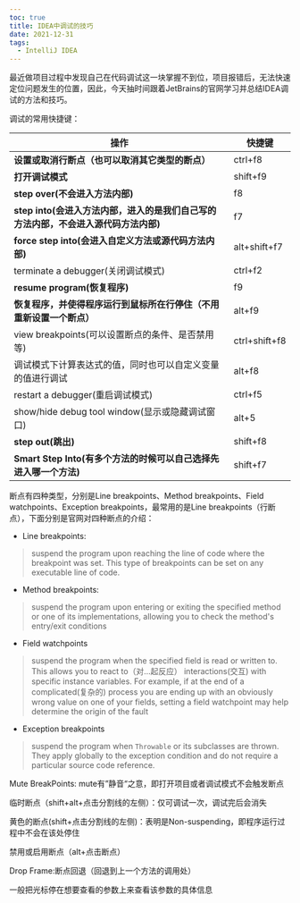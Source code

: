 ```yaml
---
toc: true
title: IDEA中调试的技巧
date: 2021-12-31 
tags:
  - IntelliJ IDEA
---
```


  最近做项目过程中发现自己在代码调试这一块掌握不到位，项目报错后，无法快速定位问题发生的位置，因此，今天抽时间跟着JetBrains的官网学习并总结IDEA调试的方法和技巧。

<!--more-->

  调试的常用快捷键：

| 操作                                                         | 快捷键        |
| ------------------------------------------------------------ | ------------- |
| **设置或取消行断点（也可以取消其它类型的断点）**             | ctrl+f8       |
| **打开调试模式**                                             | shift+f9      |
| **step over(不会进入方法内部)**                              | f8            |
| **step into(会进入方法内部，进入的是我们自己写的方法内部，不会进入源代码方法内部)** | f7            |
| **force step into(会进入自定义方法或源代码方法内部)**        | alt+shift+f7  |
| terminate a debugger(关闭调试模式)                           | ctrl+f2       |
| **resume program(恢复程序)**                                 | f9            |
| **恢复程序，并使得程序运行到鼠标所在行停住（不用重新设置一个断点）** | alt+f9        |
| view breakpoints(可以设置断点的条件、是否禁用等)             | ctrl+shift+f8 |
| 调试模式下计算表达式的值，同时也可以自定义变量的值进行调试   | alt+f8        |
| restart a debugger(重启调试模式)                             | ctrl+f5       |
| show/hide debug tool window(显示或隐藏调试窗口)              | alt+5         |
| **step out(跳出)**                                           | shift+f8      |
| **Smart Step Into(有多个方法的时候可以自己选择先进入哪一个方法)** | shift+f7      |

断点有四种类型，分别是Line breakpoints、Method breakpoints、Field watchpoints、Exception breakpoints，最常用的是Line breakpoints（行断点），下面分别是官网对四种断点的介绍：

- Line breakpoints:

> suspend the program upon reaching the line of code where the breakpoint was set. This type of breakpoints can be set on any executable line of code.

- Method breakpoints:

>suspend the program upon entering or exiting the specified method or one of its implementations, allowing you to check the method's entry/exit conditions

- Field watchpoints

> suspend the program when the specified field is read or written to. This allows you to react to（对...起反应） interactions(交互) with specific instance variables. For example, if at the end of a complicated(复杂的) process you are ending up with an obviously wrong value on one of your fields, setting a field watchpoint may help determine the origin of the fault

- Exception breakpoints

> suspend the program when `Throwable` or its subclasses are thrown. They apply globally to the exception condition and do not require a particular source code reference.

Mute BreakPoints: mute有”静音“之意，即打开项目或者调试模式不会触发断点

临时断点（shift+alt+点击分割线的左侧）：仅可调试一次，调试完后会消失

黄色的断点(shift+点击分割线的左侧)：表明是Non-suspending，即程序运行过程中不会在该处停住

禁用或启用断点（alt+点击断点）

Drop Frame:断点回退（回退到上一个方法的调用处）

一般把光标停在想要查看的参数上来查看该参数的具体信息

